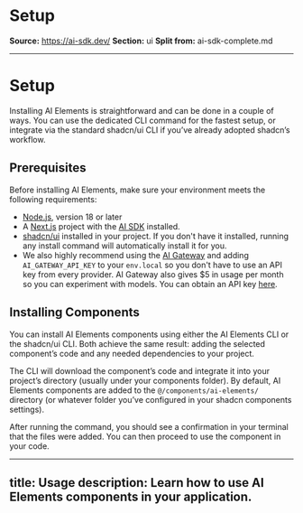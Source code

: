 # Setup

**Source:** https://ai-sdk.dev/
**Section:** ui
**Split from:** ai-sdk-complete.md

---

# Setup

Installing AI Elements is straightforward and can be done in a couple of ways. You can use the dedicated CLI command for the fastest setup, or integrate via the standard shadcn/ui CLI if you’ve already adopted shadcn’s workflow.

<ElementsInstaller />

## Prerequisites

Before installing AI Elements, make sure your environment meets the following requirements:

- [Node.js](https://nodejs.org/en/download/), version 18 or later
- A [Next.js](https://nextjs.org/) project with the [AI SDK](https://ai-sdk.dev/) installed.
- [shadcn/ui](https://ui.shadcn.com/) installed in your project. If you don't have it installed, running any install command will automatically install it for you.
- We also highly recommend using the [AI Gateway](https://vercel.com/docs/ai-gateway) and adding `AI_GATEWAY_API_KEY` to your `env.local` so you don't have to use an API key from every provider. AI Gateway also gives $5 in usage per month so you can experiment with models. You can obtain an API key [here](https://vercel.com/d?to=%2F%5Bteam%5D%2F%7E%2Fai%2Fapi-keys&title=Get%20your%20AI%20Gateway%20key).

## Installing Components

You can install AI Elements components using either the AI Elements CLI or the shadcn/ui CLI. Both achieve the same result: adding the selected component’s code and any needed dependencies to your project.

The CLI will download the component’s code and integrate it into your project’s directory (usually under your components folder). By default, AI Elements components are added to the `@/components/ai-elements/` directory (or whatever folder you’ve configured in your shadcn components settings).

After running the command, you should see a confirmation in your terminal that the files were added. You can then proceed to use the component in your code.

---
title: Usage
description: Learn how to use AI Elements components in your application.
---
